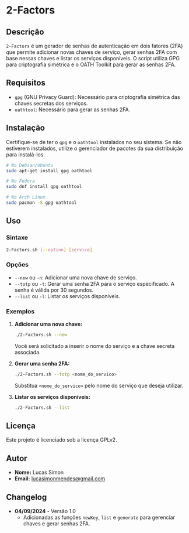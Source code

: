 # 2-Factors

## Descrição

`2-Factors` é um gerador de senhas de autenticação em dois fatores (2FA) que permite adicionar novas chaves de serviço, gerar senhas 2FA com base nessas chaves e listar os serviços disponíveis. O script utiliza GPG para criptografia simétrica e o OATH Toolkit para gerar as senhas 2FA.

## Requisitos

- `gpg` (GNU Privacy Guard): Necessário para criptografia simétrica das chaves secretas dos serviços.
- `oathtool`: Necessário para gerar as senhas 2FA.

## Instalação

Certifique-se de ter o `gpg` e o `oathtool` instalados no seu sistema. Se não estiverem instalados, utilize o gerenciador de pacotes da sua distribuição para instalá-los.

```bash
# No Debian/Ubuntu
sudo apt-get install gpg oathtool

# No Fedora
sudo dnf install gpg oathtool

# No Arch Linux
sudo pacman -S gpg oathtool
```

## Uso

### Sintaxe

```bash
2-Factors.sh [--option] [service]
```

### Opções

- `--new` ou `-n`: Adicionar uma nova chave de serviço.
- `--totp` ou `-t`: Gerar uma senha 2FA para o serviço especificado. A senha é válida por 30 segundos.
- `--list` ou `-l`: Listar os serviços disponíveis.

### Exemplos

1. **Adicionar uma nova chave:**

   ```bash
   ./2-Factors.sh --new
   ```

   Você será solicitado a inserir o nome do serviço e a chave secreta associada.

2. **Gerar uma senha 2FA:**

   ```bash
   ./2-Factors.sh --totp <nome_do_servico>
   ```

   Substitua `<nome_do_servico>` pelo nome do serviço que deseja utilizar.

3. **Listar os serviços disponíveis:**

   ```bash
   ./2-Factors.sh --list
   ```

## Licença

Este projeto é licenciado sob a licença GPLv2.

## Autor

- **Nome:** Lucas Simon
- **Email:** [lucasimonmendes@gmail.com](mailto:lucasimonmendes@gmail.com)

## Changelog

- **04/09/2024** - Versão 1.0
  - Adicionadas as funções `newKey`, `list` e `generate` para gerenciar chaves e gerar senhas 2FA.
